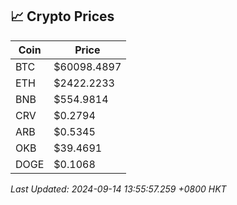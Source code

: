 ## 📈 Crypto Prices

| Coin | Price |
| ---- | ----- |
| BTC | $60098.4897 |
| ETH | $2422.2233 |
| BNB | $554.9814 |
| CRV | $0.2794 |
| ARB | $0.5345 |
| OKB | $39.4691 |
| DOGE | $0.1068 |

_Last Updated: 2024-09-14 13:55:57.259 +0800 HKT_